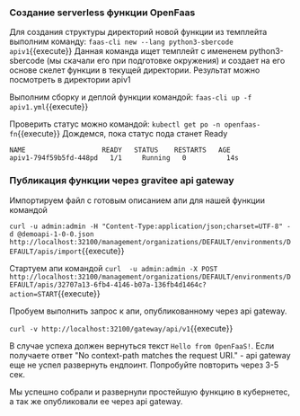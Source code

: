 ### Создание serverless функции OpenFaas
Для создания структуры директорий новой функции из темплейта выполним команду:
`faas-cli new --lang python3-sbercode apiv1`{{execute}}
Данная команда ищет темплейт с имененем python3-sbercode (мы скачали его при подготовке окружения) и создает на его основе скелет функции в текущей директории. Результат можно посмотреть в директории apiv1

Выполним сборку и деплой функции командой:
`faas-cli up -f apiv1.yml`{{execute}}

Проверить статус можно командой:
`kubectl get po -n openfaas-fn`{{execute}}
Дождемся, пока статус пода станет Ready
```
NAME                   READY   STATUS    RESTARTS   AGE
apiv1-794f59b5fd-448pd   1/1     Running   0          14s
```

### Публикация функции через gravitee api gateway

Импортируем файл с готовым описанием апи для нашей функции командой

`curl -u admin:admin -H "Content-Type:application/json;charset=UTF-8" -d @demoapi-1-0-0.json    http://localhost:32100/management/organizations/DEFAULT/environments/DEFAULT/apis/import`{{execute}}

Стартуем апи командой
`curl  -u admin:admin -X POST http://localhost:32100/management/organizations/DEFAULT/environments/DEFAULT/apis/32707a13-6fb4-4146-b07a-136fb4d1464c?action=START`{{execute}}

Пробуем выполнить запрос к апи, опубликованному через api gateway.

`curl -v http://localhost:32100/gateway/api/v1`{{execute}}

В случае успеха должен вернуться текст `Hello from OpenFaaS!`. Если получаете ответ "No context-path matches the request URI." - api gateway еще не успел развернуть ендпоинт. Попробуйте повторить через 3-5 сек.

Мы успешно собрали и развернули простейшую функцию в кубернетес, а так же опубликовали ее через api gateway.